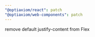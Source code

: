 ```yaml
---
"@optiaxiom/react": patch
"@optiaxiom/web-components": patch
---
```


remove default justify-content from Flex

